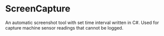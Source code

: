 # ScreenCapture

An automatic screenshot tool with set time interval written in C#. Used for capture machine sensor readings that cannot be logged.
